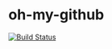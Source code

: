 # oh-my-github

[![Build Status](https://travis-ci.org/oh-my-github/oh-my-github.svg?branch=master)](https://travis-ci.org/oh-my-github/oh-my-github)
